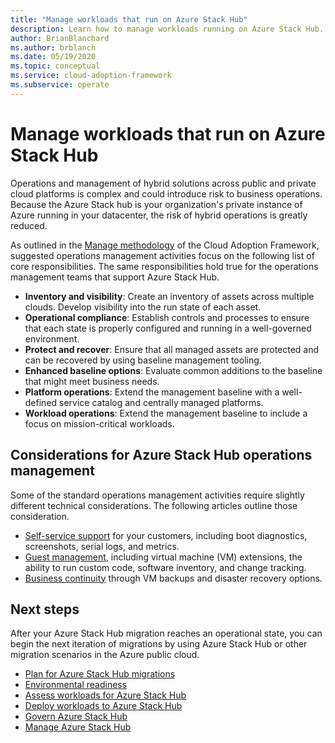 ```yaml
---
title: "Manage workloads that run on Azure Stack Hub"
description: Learn how to manage workloads running on Azure Stack Hub.
author: BrianBlanchard
ms.author: brblanch
ms.date: 05/19/2020
ms.topic: conceptual
ms.service: cloud-adoption-framework
ms.subservice: operate
---
```


# Manage workloads that run on Azure Stack Hub

Operations and management of hybrid solutions across public and private cloud platforms is complex and could introduce risk to business operations. Because the Azure Stack hub is your organization's private instance of Azure running in your datacenter, the risk of hybrid operations is greatly reduced.

As outlined in the [Manage methodology](../../manage/index.md) of the Cloud Adoption Framework, suggested operations management activities focus on the following list of core responsibilities. The same responsibilities hold true for the operations management teams that support Azure Stack Hub.

- **Inventory and visibility**: Create an inventory of assets across multiple clouds. Develop visibility into the run state of each asset.
- **Operational compliance**: Establish controls and processes to ensure that each state is properly configured and running in a well-governed environment.
- **Protect and recover**: Ensure that all managed assets are protected and can be recovered by using baseline management tooling.
- **Enhanced baseline options**: Evaluate common additions to the baseline that might meet business needs.
- **Platform operations**: Extend the management baseline with a well-defined service catalog and centrally managed platforms.
- **Workload operations**: Extend the management baseline to include a focus on mission-critical workloads.

## Considerations for Azure Stack Hub operations management

Some of the standard operations management activities require slightly different technical considerations. The following articles outline those consideration.

- [Self-service support](https://azure.microsoft.com/blog/azure-stack-iaas-part-five/) for your customers, including boot diagnostics, screenshots, serial logs, and metrics.
- [Guest management](https://azure.microsoft.com/blog/azure-stack-iaas-part-one/), including virtual machine (VM) extensions, the ability to run custom code, software inventory, and change tracking.
- [Business continuity](https://azure.microsoft.com/blog/azure-stack-iaas-part-four/) through VM backups and disaster recovery options.

## Next steps

After your Azure Stack Hub migration reaches an operational state, you can begin the next iteration of migrations by using Azure Stack Hub or other migration scenarios in the Azure public cloud.

- [Plan for Azure Stack Hub migrations](./plan.md)
- [Environmental readiness](./ready.md)
- [Assess workloads for Azure Stack Hub](./migrate-assess.md)
- [Deploy workloads to Azure Stack Hub](./migrate-deploy.md)
- [Govern Azure Stack Hub](./govern.md)
- [Manage Azure Stack Hub](./manage.md)
